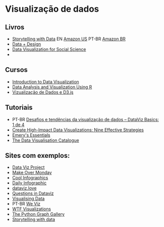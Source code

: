 # Visualização de dados

## Livros
  - [Storytelling with Data](http://www.storytellingwithdata.com/) EN [Amazon US](https://www.amazon.com/gp/product/1119002257) PT-BR [Amazon BR](https://www.amazon.com.br/Storytelling-Data-Visualization-Business-Professionals/dp/1119002257/)
  - [Data + Design](https://infoactive.co/data-design)
  - [Data Visualization for Social Science](http://socviz.co/)
  - 
  
## Cursos
  - [Introduction to Data Visualization](http://paldhous.github.io/ucb/2016/dataviz/)
  - [Data Analysis and Visualization Using R](http://varianceexplained.org/RData/)
  - [Vizualização de Dados e D3.js](https://br.udacity.com/course/data-visualization-and-d3js--ud507)

## Tutoriais
  - PT-BR [Desafios e tendências da visualização de dados – DataViz Basics: 1 de 4](http://www.dp6.com.br/desafios-da-visualizacao-de-dados-dataviz-basics-1-de-4/)
  - [Create High-Impact Data Visualizations: Nine Effective Strategies](https://www.kaushik.net/avinash/create-high-impact-effective-data-visualizations/)
  - [Emery's Essentials](http://annkemery.com/essentials/)
  - [The Data Visualisation Catalogue](http://datavizcatalogue.com/)
 
## Sites com exemplos:
  - [Data Viz Project](http://datavizproject.com/)
  - [Make Over Monday](http://www.makeovermonday.co.uk/)
  - [Cool Infographics](http://www.coolinfographics.com)
  - [Daily Infographic](http://www.dailyinfographic.com/)
  - [dataviz.love](http://dataviz.love/)
  - [Questions in Dataviz](https://questionsindataviz.wordpress.com/)
  - [Visualising Data](http://www.visualisingdata.com/)
  - PT-BR [We Viz](http://www.weviz.com/)
  - [WTF Visualizations](http://viz.wtf/)
  - [The Python Graph Gallery](https://python-graph-gallery.com/)
  - [Storytelling with data](http://www.storytellingwithdata.com/)
